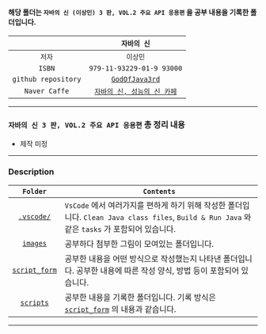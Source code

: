 
#### 해당 폴더는 `자바의 신 (이상민) 3 판, VOL.2 주요 API 응용편` 을 공부 내용을 기록한 폴더입니다.

|   |`자바의 신`|
|:---:|:---:|
|`저자`|`이상민`|
|`ISBN`|`979-11-93229-01-9 93000`|
|`github repository`|[`GodOfJava3rd`](https://github.com/godofjava/GodOfJava3rd)|
|`Naver Caffe`|[`자바의 신, 성능의 신 카페`](https://cafe.naver.com/godofjava)|


---

### `자바의 신 3 판, VOL.2 주요 API 응용편` 총 정리 내용

- 제작 미정


---

### Description

|`Folder`|`Contents`|
|:---:|---|
|[`.vscode/`](./.vscode/)|`VsCode` 에서 여러가지를 편하게 하기 위해 작성한 폴더입니다. `Clean Java class files`, `Build & Run Java` 와 같은 `tasks` 가 포함되어 있습니다.|
|[`images`](./images/)|공부하다 첨부한 그림이 모여있는 폴더입니다.|
|[`script_form`](./script_form/)|공부한 내용을 어떤 방식으로 작성했는지 나타낸 폴더입니다. 공부한 내용에 따른 작성 양식, 방법 등이 포함되어 있습니다.|
|[`scripts`](./scripts/)|공부한 내용을 기록한 폴더입니다. 기록 방식은 [`script_form`](./script_form/) 의 내용과 같습니다.|

---
